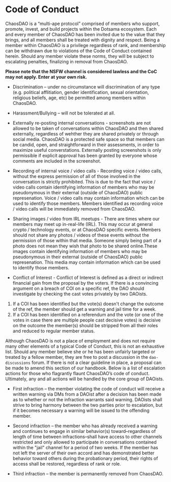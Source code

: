 # Code of Conduct

ChaosDAO is a “multi-ape protocol” comprised of members who support, promote, invest, and build projects within the Dotsama ecosystem. Each and every member of ChaosDAO has been invited due to the value that they brings, and all members shall be treated with dignity and respect. Being a member within ChaosDAO is a privilege regardless of rank, and membership can be withdrawn due to violations of the Code of Conduct contained herein. Should any member violate these norms, they will be subject to escalating penalties, finalizing in removal from ChaosDAO.

**Please note that the NSFW channel is considered lawless and the CoC may not apply. Enter at your own risk.**

* Discrimination – under no circumstance will discrimination of any type (e.g. political afflitiation, gender identification, sexual orientation, religious beliefs, age, etc) be permitted among members within ChaosDAO.

* Harassment/Bullying – will not be tolerated at all.

* Externally re-posting internal conversations - screenshots are not allowed to be taken of conversations within ChaosDAO and then shared externally, regardless of wehther they are shared privately or through social media. ChaosDAO is a protected safe space so that members can be candid, open, and straightforward in their assessments, in order to maximize useful converstations. Externally posting screenshots is only permissible if explicit approval has been granted by everyone whose comments are included in the screenshot.

* Recording of internal voice / video calls - Recording voice / video calls, without the express permission of all of those involved in the conversation is strictly prohibited. This is due to the fact that voice / video calls contain identifying information of members who may be pseudonymous in their external (outside of ChaosDAO) public represenation. Voice / video calls may contain information which can be used to identify those members. Members identified as recording voice / video calls will be immediately removed from ChaosDAO.

* Sharing images / video from IRL meetups - There are times where our members may meet up in-real-life (IRL). This may occur at general crypto / technology events, or at ChaosDAO specific events. Members should not share any photos / videos of these events without the permission of those within that media. Someone simply being part of a photo does not mean they wish that photo to be shared online.These images contain identifying information of members who may be pseudonymous in their external (outside of ChaosDAO) public represenation. This media may contain information which can be used to identify those members.

* Conflict of Interest - Conflict of Interest is defined as a direct or indirect financial gain from the proposal by the voters. If there is a convincing argument on a breach of COI on a specific ref, the DAO should investigate by checking the cast votes privately by two DAOists.
1. If a COI has been identified but the vote(s) doesn't change the outcome of the ref, the member should get a warning and jail time for a week.
2. If a COI has been identified on a referendum and the vote (or one of the votes in case there are multiple people cast decisive votes) is decisive on the outcome the member(s) should be stripped from all their roles and reduced to regular member status.

Although ChaosDAO is not a place of employment and does not require many other elements of a typical Code of Conduct, this is not an exhaustive list. Should any member believe she or he has been unfairly targeted or treated by a fellow member, they are free to post a discussion in the `dao-discussions` forum. If there is not a clear guideline in place, a proposal can be made to amend this section of our handbook. Below is a list of escalation actions for those who flagrantly flaunt ChaosDAO’s code of conduct. Ultimately, any and all actions will be handled by the core group of DAOists.

* First infraction – the member violating the code of conduct will receive a written warning via DMs from a DAOist after a decision has been made as to whether or not the infraction warrants said warning. DAOists shall strive to bring harmony between the two parties prior to escalation, but if it becomes necessary a warning will be issued to the offending member.

* Second infraction – the member who has already received a warning and continues to engage in similar behavior(s) toward–regardless of length of time between infractions–shall have access to other channels restricted and only allowed to participate in conversations contained within the "jail" channel for a period of two weeks. If the member has not left the server of their own accord and has demonstrated better behavior toward others during the probationary period, their rights of access shall be restored, regardless of rank or role.

* Third infraction – the member is permanently removed from ChaosDAO.


